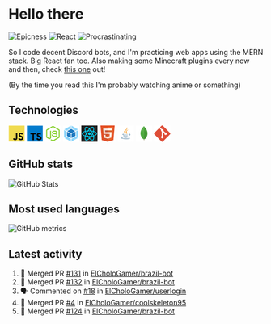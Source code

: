 # Hello there

![Epicness](https://img.shields.io/badge/Epicness-69%25-brightgreen)
![React](https://img.shields.io/badge/React-good-blue)
![Procrastinating](https://img.shields.io/badge/Procrastinating-always-red)

So I code decent Discord bots, and I'm practicing web apps using the MERN stack. Big React fan too.
Also making some Minecraft plugins every now and then, check [this one][userlogin] out!

(By the time you read this I'm probably watching anime or something)

## Technologies

![JavaScript][javascript]
![TypeScript][typescript]
![Node.js][node]
![Webpack][webpack]
![React][react]
![HTML][html]
![Java][java]
![MongoDB][mongodb]
![Git][git]

## GitHub stats

![GitHub Stats](https://github-readme-stats.vercel.app/api?username=ElCholoGamer&theme=tokyonight)

## Most used languages

![GitHub metrics](https://metrics.lecoq.io/ElCholoGamer?template=terminal&base.header=0&base.activity=0&base.community=0&base.repositories=0&base.metadata=0&languages=1)

## Latest activity

<!--START_SECTION:activity-->

1. 🎉 Merged PR [#131](https://github.com/ElCholoGamer/brazil-bot/pull/131) in [ElCholoGamer/brazil-bot](https://github.com/ElCholoGamer/brazil-bot)
2. 🎉 Merged PR [#132](https://github.com/ElCholoGamer/brazil-bot/pull/132) in [ElCholoGamer/brazil-bot](https://github.com/ElCholoGamer/brazil-bot)
3. 🗣 Commented on [#18](https://github.com/ElCholoGamer/userlogin/issues/18) in [ElCholoGamer/userlogin](https://github.com/ElCholoGamer/userlogin)
4. 🎉 Merged PR [#4](https://github.com/ElCholoGamer/coolskeleton95/pull/4) in [ElCholoGamer/coolskeleton95](https://github.com/ElCholoGamer/coolskeleton95)
5. 🎉 Merged PR [#124](https://github.com/ElCholoGamer/brazil-bot/pull/124) in [ElCholoGamer/brazil-bot](https://github.com/ElCholoGamer/brazil-bot)
<!--END_SECTION:activity-->

[userlogin]: https://www.spigotmc.org/resources/userlogin.80669/
[javascript]: https://raw.githubusercontent.com/ElCholoGamer/ElCholoGamer/master/icons/javascript.png
[typescript]: https://raw.githubusercontent.com/ElCholoGamer/ElCholoGamer/master/icons/typescript.png
[java]: https://raw.githubusercontent.com/ElCholoGamer/ElCholoGamer/master/icons/java.png
[node]: https://raw.githubusercontent.com/ElCholoGamer/ElCholoGamer/master/icons/node.png
[react]: https://raw.githubusercontent.com/ElCholoGamer/ElCholoGamer/master/icons/react.png
[webpack]: https://raw.githubusercontent.com/ElCholoGamer/ElCholoGamer/master/icons/webpack.png
[html]: https://raw.githubusercontent.com/ElCholoGamer/ElCholoGamer/master/icons/html.png
[git]: https://raw.githubusercontent.com/ElCholoGamer/ElCholoGamer/master/icons/git.png
[mongodb]: https://raw.githubusercontent.com/ElCholoGamer/ElCholoGamer/master/icons/mongodb.png
